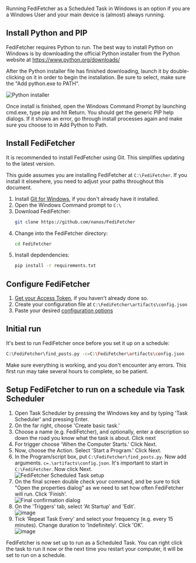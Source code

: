 Running FediFetcher as a Scheduled Task in Windows is an option if you are a Windows User and your main device is (almost) always running.

## Install Python and PIP

FediFetcher requires Python to run. The best way to install Python on Windows is by downloading the official Python installer from the Python website at https://www.python.org/downloads/

After the Python installer file has finished downloading, launch it by double-clicking on it in order to begin the installation. Be sure to select, make sure the "Add python.exe to PATH".

![Python installer](https://github.com/user-attachments/assets/bb0257df-ff2d-4918-ae05-15a829559151)

Once install is finished, open the Windows Command Prompt by launching cmd.exe, type pip and hit Return. You should get the generic PIP help dialogs. If it shows an error, go through install processes again and make sure you choose to in Add Python to Path.

## Install FediFetcher

It is recommended to install FedFetcher using Git. This simplifies updating to the latest version.

This guide assumes you are installing FediFetcher at `C:\FediFetcher`. If you install it elsewhere, you need to adjust your paths throughout this document.

1. Install [Git for Windows](https://git-scm.com/download/win), if you don't already have it installed.
2. Open the Windows Command prompt to `C:\`
3. Download FediFetcher: 
   ```bash
   git clone https://github.com/nanos/FediFetcher
   ```
4. Change into the FediFetcher directory: 
   ```bash
   cd FediFetcher
   ```
5. Install depdendencies: 
   ```bash
   pip install -r requirements.txt
   ```

## Configure FediFetcher

1. [Get your Access Token](https://github.com/nanos/FediFetcher/wiki/Getting-an-access-token-for-FediFetcher), if you haven't already done so.
1. Create your configuration file at `C:\FediFetcher\artifacts\config.json`
2. Paste your desired [configuration options](https://github.com/nanos/FediFetcher/wiki/FediFetcher-configuration-options)

## Initial run

It's best to run FediFetcher once before you set it up on a schedule:

```bash
C:\FediFetcher\find_posts.py -c=C:\FediFetcher\artifacts\config.json
```

Make sure everything is working, and you don't encounter any errors. This first run may take several hours to complete, so be patient.

## Setup FediFetcher to run on a schedule via Task Scheduler

1. Open Task Scheduler by pressing the Windows key and by typing 'Task Scheduler' and pressing Enter.
2. On the far right, choose 'Create basic task.'
3. Choose a name (e.g. FediFetcher), and optionally, enter a description so down the road you know what the task is about. Click next
4. For trigger choose 'When the Computer Starts.' Click Next.
5. Now, choose the Action. Select 'Start a Program.' Click Next.
6. In the Program/script box, put `C:\FediFetcher\find_posts.py`. Now add arguments. `c=.\artifacts\config.json`. It's important to start in `C:\FediFetcher`. Now click Next.<br>
   ![FediFetcher Scheduled Task setup](https://github.com/user-attachments/assets/b64a6c0f-40e0-487b-8f16-e0ac1e9d6a2f)
7. On the final screen double check your command, and be sure to tick "Open the properties dialog" as we need to set how often FediFetcher will run. Click 'Finish'.<br>
   ![Final confirmation dialog](https://github.com/user-attachments/assets/d2d25c42-6ad1-4c06-9947-763c9d7cb846)
8. On the 'Triggers' tab, select 'At Startup' and 'Edit'.<br>
   ![image](https://github.com/user-attachments/assets/eb280bf6-91cb-407f-9c31-fafc89aa0734)
9. Tick 'Repeat Task Every' and select your frequency (e.g. every 15 minutes). Change duration to 'Indefinitely'. Click 'OK'.<br>
   ![image](https://github.com/user-attachments/assets/2102fe61-11a6-4929-a3b5-0de0bb455f1b)

FediFetcher is now set up to run as a Scheduled Task. You can right click the task to run it now or the next time you restart your computer, it will be set to run on a schedule.